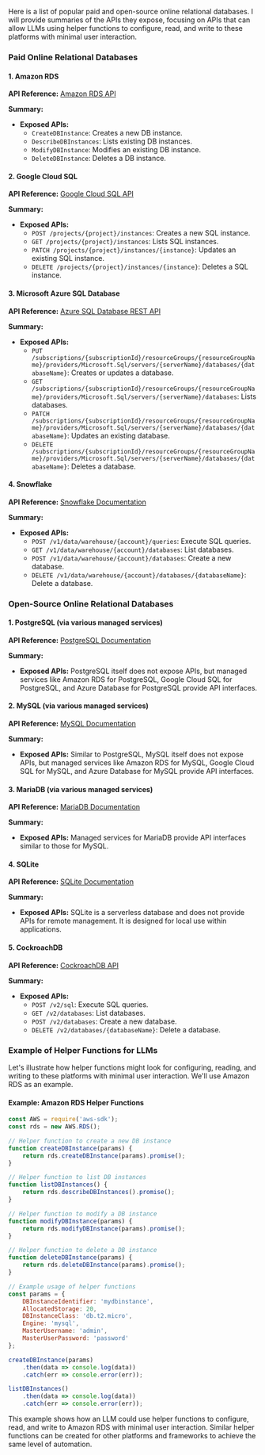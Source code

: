 Here is a list of popular paid and open-source online relational databases. I will provide summaries of the APIs they expose, focusing on APIs that can allow LLMs using helper functions to configure, read, and write to these platforms with minimal user interaction.

### Paid Online Relational Databases

#### 1. **Amazon RDS**
**API Reference:** [Amazon RDS API](https://docs.aws.amazon.com/AmazonRDS/latest/APIReference/Welcome.html)

**Summary:**
- **Exposed APIs:**
  - `CreateDBInstance`: Creates a new DB instance.
  - `DescribeDBInstances`: Lists existing DB instances.
  - `ModifyDBInstance`: Modifies an existing DB instance.
  - `DeleteDBInstance`: Deletes a DB instance.

#### 2. **Google Cloud SQL**
**API Reference:** [Google Cloud SQL API](https://cloud.google.com/sql/docs/mysql/admin-api)

**Summary:**
- **Exposed APIs:**
  - `POST /projects/{project}/instances`: Creates a new SQL instance.
  - `GET /projects/{project}/instances`: Lists SQL instances.
  - `PATCH /projects/{project}/instances/{instance}`: Updates an existing SQL instance.
  - `DELETE /projects/{project}/instances/{instance}`: Deletes a SQL instance.

#### 3. **Microsoft Azure SQL Database**
**API Reference:** [Azure SQL Database REST API](https://docs.microsoft.com/en-us/rest/api/sql/)

**Summary:**
- **Exposed APIs:**
  - `PUT /subscriptions/{subscriptionId}/resourceGroups/{resourceGroupName}/providers/Microsoft.Sql/servers/{serverName}/databases/{databaseName}`: Creates or updates a database.
  - `GET /subscriptions/{subscriptionId}/resourceGroups/{resourceGroupName}/providers/Microsoft.Sql/servers/{serverName}/databases`: Lists databases.
  - `PATCH /subscriptions/{subscriptionId}/resourceGroups/{resourceGroupName}/providers/Microsoft.Sql/servers/{serverName}/databases/{databaseName}`: Updates an existing database.
  - `DELETE /subscriptions/{subscriptionId}/resourceGroups/{resourceGroupName}/providers/Microsoft.Sql/servers/{serverName}/databases/{databaseName}`: Deletes a database.

#### 4. **Snowflake**
**API Reference:** [Snowflake Documentation](https://docs.snowflake.com/en/developer-guide/udf/python/udf-python-introduction.html)

**Summary:**
- **Exposed APIs:**
  - `POST /v1/data/warehouse/{account}/queries`: Execute SQL queries.
  - `GET /v1/data/warehouse/{account}/databases`: List databases.
  - `POST /v1/data/warehouse/{account}/databases`: Create a new database.
  - `DELETE /v1/data/warehouse/{account}/databases/{databaseName}`: Delete a database.

### Open-Source Online Relational Databases

#### 1. **PostgreSQL (via various managed services)**
**API Reference:** [PostgreSQL Documentation](https://www.postgresql.org/docs/)

**Summary:**
- **Exposed APIs:** PostgreSQL itself does not expose APIs, but managed services like Amazon RDS for PostgreSQL, Google Cloud SQL for PostgreSQL, and Azure Database for PostgreSQL provide API interfaces.

#### 2. **MySQL (via various managed services)**
**API Reference:** [MySQL Documentation](https://dev.mysql.com/doc/)

**Summary:**
- **Exposed APIs:** Similar to PostgreSQL, MySQL itself does not expose APIs, but managed services like Amazon RDS for MySQL, Google Cloud SQL for MySQL, and Azure Database for MySQL provide API interfaces.

#### 3. **MariaDB (via various managed services)**
**API Reference:** [MariaDB Documentation](https://mariadb.com/kb/en/mariadb-documentation/)

**Summary:**
- **Exposed APIs:** Managed services for MariaDB provide API interfaces similar to those for MySQL.

#### 4. **SQLite**
**API Reference:** [SQLite Documentation](https://www.sqlite.org/docs.html)

**Summary:**
- **Exposed APIs:** SQLite is a serverless database and does not provide APIs for remote management. It is designed for local use within applications.

#### 5. **CockroachDB**
**API Reference:** [CockroachDB API](https://www.cockroachlabs.com/docs/v20.2/admin-ui-api.html)

**Summary:**
- **Exposed APIs:**
  - `POST /v2/sql`: Execute SQL queries.
  - `GET /v2/databases`: List databases.
  - `POST /v2/databases`: Create a new database.
  - `DELETE /v2/databases/{databaseName}`: Delete a database.

### Example of Helper Functions for LLMs

Let's illustrate how helper functions might look for configuring, reading, and writing to these platforms with minimal user interaction. We'll use Amazon RDS as an example.

#### Example: Amazon RDS Helper Functions

```javascript
const AWS = require('aws-sdk');
const rds = new AWS.RDS();

// Helper function to create a new DB instance
function createDBInstance(params) {
    return rds.createDBInstance(params).promise();
}

// Helper function to list DB instances
function listDBInstances() {
    return rds.describeDBInstances().promise();
}

// Helper function to modify a DB instance
function modifyDBInstance(params) {
    return rds.modifyDBInstance(params).promise();
}

// Helper function to delete a DB instance
function deleteDBInstance(params) {
    return rds.deleteDBInstance(params).promise();
}

// Example usage of helper functions
const params = {
    DBInstanceIdentifier: 'mydbinstance',
    AllocatedStorage: 20,
    DBInstanceClass: 'db.t2.micro',
    Engine: 'mysql',
    MasterUsername: 'admin',
    MasterUserPassword: 'password'
};

createDBInstance(params)
    .then(data => console.log(data))
    .catch(err => console.error(err));

listDBInstances()
    .then(data => console.log(data))
    .catch(err => console.error(err));
```

This example shows how an LLM could use helper functions to configure, read, and write to Amazon RDS with minimal user interaction. Similar helper functions can be created for other platforms and frameworks to achieve the same level of automation.
